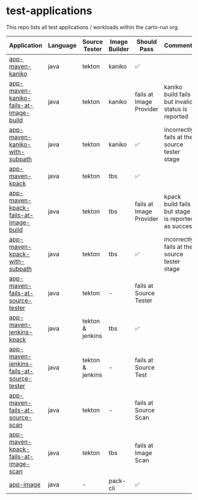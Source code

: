 # test-applications

This repo lists all test applications / workloads within the carto-run org.

| Application | Language | Source Tester | Image Builder | Should Pass | Comments |
| ----------- | -------- | ------------- | ------------- | ----------- | -------- |
| [app-maven-kaniko](https://github.com/carto-run/app-maven-kaniko) | java | tekton | kaniko | ✅ | |
| [app-maven-kaniko-fails-at-image-build](https://github.com/carto-run/app-maven-kaniko-fails-at-image-build) | java | tekton | kaniko | fails at Image Provider | kaniko build fails but invalid status is reported |
| [app-maven-kaniko-with-subpath](https://github.com/carto-run/app-maven-kaniko-with-subpath) | java | tekton | kaniko | ✅ | incorrectly fails at the source tester stage |
| [app-maven-kpack](https://github.com/carto-run/app-maven-kpack) | java | tekton | tbs | ✅ | |
| [app-maven-kpack-fails-at-image-build](https://github.com/carto-run/app-maven-kpack-fails-at-image-build) | java | tekton | tbs | fails at Image Provider | kpack build fails but stage is reported as success |
| [app-maven-kpack-with-subpath](https://github.com/carto-run/app-maven-kpack-with-subpath) | java | tekton | tbs | ✅ | incorrectly fails at the source tester stage |
| [app-maven-fails-at-source-tester](https://github.com/carto-run/app-maven-fails-at-source-tester) | java | tekton | - | fails at Source Tester | |
| [app-maven-jenkins-kpack](https://github.com/carto-run/app-maven-jenkins-kpack) | java | tekton & jenkins | tbs | ✅ | |
| [app-maven-jenkins-fails-at-source-tester](https://github.com/carto-run/app-maven-jenkins-fails-at-source-tester) | java | tekton & jenkins | - | fails at Source Test | |
| [app-maven-fails-at-source-scan](https://github.com/carto-run/app-maven-fails-at-source-scan) | java | tekton | - | fails at Source Scan | |
| [app-maven-kpack-fails-at-image-scan](https://github.com/carto-run/app-maven-kpack-fails-at-image-scan) | java | tekton | tbs | fails at Image Scan | |
| [app-image](https://github.com/carto-run/app-image) | java | - | pack-cli | ✅ | |

